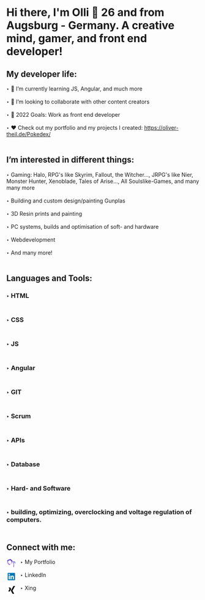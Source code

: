 # Hi there, I'm Olli 👋 26 and from Augsburg - Germany. A creative mind, gamer, and front end developer!

## My developer life:

‣ 🌱 I’m currently learning JS, Angular, and much more <br /><br />
‣ 👯 I’m looking to collaborate with other content creators <br /><br />
‣ 🥅 2022 Goals: Work as front end developer <br /><br />
‣ ❤️ Check out my portfolio and my projects I created: https://oliver-theil.de/Pokedex/ <br /><br />

## I’m interested in different things:

‣ Gaming: Halo, RPG's like Skyrim, Fallout, the Witcher..., JRPG's like Nier, Monster Hunter, Xenoblade, Tales of Arise..., All Soulslike-Games, and many     many more <br /><br />
‣ Building and custom design/painting Gunplas <br /><br />
‣ 3D Resin prints and painting <br /><br />
‣ PC systems, builds and optimisation of soft- and hardware <br /><br />
‣ Webdevelopment <br /><br />
‣ And many more! <br /><br />

## Languages and Tools:

### ‣ HTML <br /><br />
### ‣ CSS <br /><br />
### ‣ JS <br /><br />
### ‣ Angular <br /><br />
### ‣ GIT <br /><br />
### ‣ Scrum <br /><br />
### ‣ APIs <br /><br />
### ‣ Database <br /><br />
### ‣ Hard- and Software <br /><br />
### ‣ building, optimizing, overclocking and voltage regulation of computers. <br /><br />

## Connect with me:

‣ My Portfolio [<img align="left" alt="CSS3" width="26px" src="https://github.com/OliverTheil/portfolio/blob/main/OliverTheil.de/src/assets/logos/portfoliologo.png" style="padding-right:10px;"/>](https://oliver-theil.de/Pokedex/) <br /><br />
‣ LinkedIn[<img align="left" alt="CSS3" width="26px" src="https://github.com/OliverTheil/portfolio/blob/main/OliverTheil.de/src/assets/icons/LinkedIn%201.png" style="padding-right:10px;"/>](https://oliver-theil.de/Pokedex/) <br /><br />
‣ Xing[<img align="left" alt="CSS3" width="26px" src="https://github.com/OliverTheil/portfolio/blob/main/OliverTheil.de/src/assets/icons/xing-fill.png" style="padding-right:10px;"/>](https://oliver-theil.de/Pokedex/) <br /><br />



